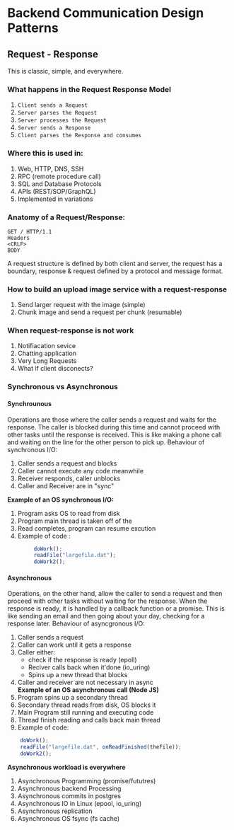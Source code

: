 # Backend Communication Design Patterns

## Request - Response

This is classic, simple, and everywhere.

### What happens in the Request Response Model

1. `Client sends a Request`
2. `Server parses the Request`
3. `Server processes the Request`
4. `Server sends a Response`
5. `Client parses the Response and consumes`

### Where this is used in:

1. Web, HTTP, DNS, SSH
2. RPC (remote procedure call)
3. SQL and Database Protocols
4. APIs (REST/SOP/GraphQL)
5. Implemented in variations

### Anatomy of a Request/Response:

```
GET / HTTP/1.1
Headers
<CRLF>
BODY
```

A request structure is defined by both client and server, the request has a boundary, response & request defined by a protocol and message format.

### How to build an upload image service with a request-response

1. Send larger request with the image (simple)
2. Chunk image and send a request per chunk (resumable)

### When request-response is not work

1. Notifiacation sevice
2. Chatting application
3. Very Long Requests
4. What if client disconects?

### Synchronous vs Asynchronous

#### Synchrounous

Operations are those where the caller sends a request and waits for the response. The caller is blocked during this time and cannot proceed with other tasks until the response is received. This is like making a phone call and waiting on the line for the other person to pick up. Behaviour of synchronous I/O:

1. Caller sends a request and blocks
2. Caller cannot execute any code meanwhile
3. Receiver responds, caller unblocks
4. Caller and Receiver are in "sync"

**Example of an OS synchronous I/O:**

1. Program asks OS to read from disk
2. Program main thread is taken off of the
3. Read completes, program can resume excution
4. Example of code :
   ```Javascript
        doWork();
        readFile("largefile.dat");
        doWork2();
   ```

#### Asynchronous

Operations, on the other hand, allow the caller to send a request and then proceed with other tasks without waiting for the response. When the response is ready, it is handled by a callback function or a promise. This is like sending an email and then going about your day, checking for a response later. Behaviour of asyncgronous I/O:

1. Caller sends a request
2. Caller can work until it gets a response
3. Caller either:
   - check if the response is ready (epoll)
   - Reciver calls back when it'done (io_uring)
   - Spins up a new thread that blocks
4. Caller and receiver are not necessary in async  
   **Example of an OS asynchronous call (Node JS)**
5. Program spins up a secondary thread
6. Secondary thread reads from disk, OS blocks it
7. Main Program still running and executing code
8. Thread finish reading and calls back main thread
9. Example of code:

```Javascript
    doWork();
    readFile("largefile.dat", onReadFinished(theFile));
    doWork2();
```

**Asynchronous workload is everywhere**

1. Asynchronous Programming (promise/fututres)
2. Asynchronous backend Processing
3. Asynchronous commits in postgres
4. Asynchronous IO in Linux (epool, io_uring)
5. Asynchronous replication
6. Asynchronous OS fsync (fs cache)

